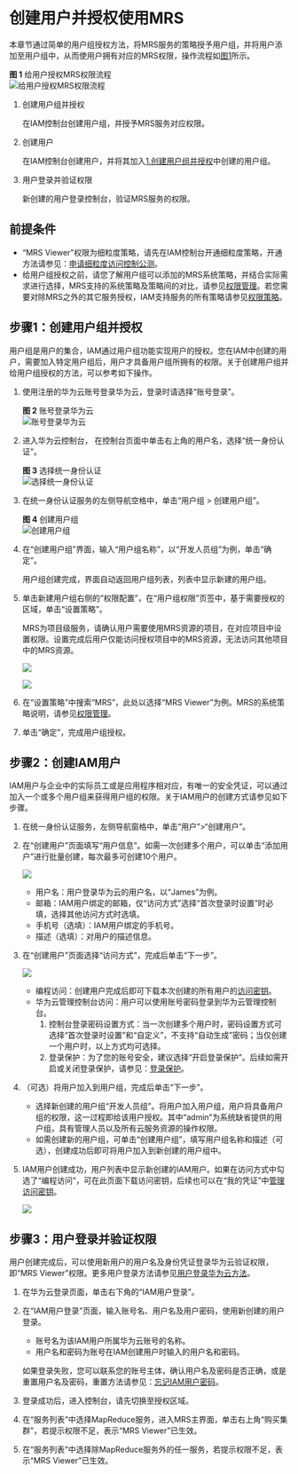 # 创建用户并授权使用MRS<a name="ZH-CN_TOPIC_0173178179"></a>

本章节通过简单的用户组授权方法，将MRS服务的策略授予用户组，并将用户添加至用户组中，从而使用户拥有对应的MRS权限，操作流程如[图1](#fig8523123435310)所示。

**图 1**  给用户授权MRS权限流程<a name="fig8523123435310"></a>  
![](figures/给用户授权MRS权限流程.jpg "给用户授权MRS权限流程")

1.  <a name="li895020818018"></a>创建用户组并授权

    在IAM控制台创建用户组，并授予MRS服务对应权限。

2.  创建用户

    在IAM控制台创建用户，并将其加入[1.创建用户组并授权](#li895020818018)中创建的用户组。

3.  用户登录并验证权限

    新创建的用户登录控制台，验证MRS服务的权限。


## 前提条件<a name="section1861611314511"></a>

-   “MRS Viewer”权限为细粒度策略，请先在IAM控制台开通细粒度策略，开通方法请参见：[申请细粒度访问控制公测](https://support.huaweicloud.com/usermanual-iam/iam_01_019.html)。
-   给用户组授权之前，请您了解用户组可以添加的MRS系统策略，并结合实际需求进行选择，MRS支持的系统策略及策略间的对比，请参见[权限管理](https://support.huaweicloud.com/productdesc-mrs/mrs_08_0033.html)。若您需要对除MRS之外的其它服务授权，IAM支持服务的所有策略请参见[权限策略](https://support.huaweicloud.com/usermanual-permissions/zh-cn_topic_0063498930.html)。

## 步骤1：创建用户组并授权<a name="section12820136111313"></a>

用户组是用户的集合，IAM通过用户组功能实现用户的授权。您在IAM中创建的用户，需要加入特定用户组后，用户才具备用户组所拥有的权限。关于创建用户组并给用户组授权的方法，可以参考如下操作。

1.  使用注册的华为云账号登录华为云，登录时请选择“账号登录”。

    **图 2**  账号登录华为云<a name="f7ce50565a62f413c85f47142dd2c52b2"></a>  
    ![](figures/账号登录华为云.png "账号登录华为云")

2.  进入华为云控制台， 在控制台页面中单击右上角的用户名，选择“统一身份认证”。

    **图 3**  选择统一身份认证<a name="fig19364162811546"></a>  
    ![](figures/选择统一身份认证.jpg "选择统一身份认证")

3.  在统一身份认证服务的左侧导航空格中，单击“用户组 \> 创建用户组”。

    **图 4**  创建用户组<a name="fig14849155019402"></a>  
    ![](figures/创建用户组.png "创建用户组")

4.  在“创建用户组”界面，输入“用户组名称”，以“开发人员组”为例，单击“确定”。

    用户组创建完成，界面自动返回用户组列表，列表中显示新建的用户组。

5.  单击新建用户组右侧的“权限配置”，在“用户组权限”页签中，基于需要授权的区域，单击“设置策略”。

    MRS为项目级服务，请确认用户需要使用MRS资源的项目，在对应项目中设置权限。设置完成后用户仅能访问授权项目中的MRS资源，无法访问其他项目中的MRS资源。

    ![](figures/zh-cn_image_0208253432.png)

    ![](figures/zh-cn_image_0208253433.png)

6.  在“设置策略”中搜索“MRS”，此处以选择“MRS Viewer”为例。MRS的系统策略说明，请参见[权限管理](https://support.huaweicloud.com/productdesc-mrs/mrs_08_0033.html)。
7.  单击“确定”，完成用户组授权。

## 步骤2：创建IAM用户<a name="section95751440173917"></a>

IAM用户与企业中的实际员工或是应用程序相对应，有唯一的安全凭证，可以通过加入一个或多个用户组来获得用户组的权限。关于IAM用户的创建方式请参见如下步骤。

1.  在统一身份认证服务，左侧导航窗格中，单击“用户”\>“创建用户”。
2.  在“创建用户”页面填写“用户信息”。如需一次创建多个用户，可以单击“添加用户”进行批量创建，每次最多可创建10个用户。

    ![](figures/创建用户.png)

    -   用户名：用户登录华为云的用户名，以“James”为例。
    -   邮箱：IAM用户绑定的邮箱，仅“访问方式”选择“首次登录时设置”时必填，选择其他访问方式时选填。
    -   手机号（选填）：IAM用户绑定的手机号。
    -   描述（选填）：对用户的描述信息。

3.  在“创建用户”页面选择“访问方式”，完成后单击“下一步”。

    ![](figures/创建用户-访问方式.png)

    -   编程访问：创建用户完成后即可下载本次创建的所有用户的[访问密钥](https://support.huaweicloud.com/usermanual-ca/zh-cn_topic_0046606340.html)。
    -   华为云管理控制台访问：用户可以使用账号密码登录到华为云管理控制台。
        1.  控制台登录密码设置方式：当一次创建多个用户时，密码设置方式可选择“首次登录时设置”和“自定义”，不支持“自动生成”密码；当仅创建一个用户时，以上方式均可选择。
        2.  登录保护：为了您的账号安全，建议选择“开启登录保护”。后续如需开启或关闭登录保护，请参见：[登录保护](https://support.huaweicloud.com/usermanual-iam/zh-cn_topic_0079477316.html)。

4.  （可选）将用户加入到用户组，完成后单击“下一步”。
    -   选择新创建的用户组“开发人员组”。将用户加入用户组，用户将具备用户组的权限，这一过程即给该用户授权。其中“admin”为系统缺省提供的用户组，具有管理人员以及所有云服务资源的操作权限。
    -   如需创建新的用户组，可单击“创建用户组”，填写用户组名称和描述（可选），创建成功后即可将用户加入到新创建的用户组中。

5.  IAM用户创建成功，用户列表中显示新创建的IAM用户。如果在访问方式中勾选了“编程访问”，可在此页面下载访问密钥，后续也可以在“我的凭证”中[管理访问密钥](https://support.huaweicloud.com/usermanual-ca/zh-cn_topic_0046606340.html)。

    ![](figures/用户创建成功.png)


## 步骤3：用户登录并验证权限<a name="section1382414366135"></a>

用户创建完成后，可以使用新用户的用户名及身份凭证登录华为云验证权限，即“MRS Viewer”权限。更多用户登录方法请参见[用户登录华为云方法](https://support.huaweicloud.com/qs-iam/iam_01_0031.html#section2)。

1.  在华为云登录页面，单击右下角的“IAM用户登录”。
2.  在“IAM用户登录”页面，输入账号名、用户名及用户密码，使用新创建的用户登录。

    -   账号名为该IAM用户所属华为云账号的名称。
    -   用户名和密码为账号在IAM创建用户时输入的用户名和密码。

    如果登录失败，您可以联系您的账号主体，确认用户名及密码是否正确，或是重置用户名及密码，重置方法请参见：[忘记IAM用户密码](https://support.huaweicloud.com/iam_faq/iam_01_0314.html#section1)。

3.  登录成功后，进入控制台，请先切换至授权区域。
4.  在“服务列表”中选择MapReduce服务，进入MRS主界面，单击右上角“购买集群”，若提示权限不足，表示“MRS Viewer”已生效。
5.  在“服务列表”中选择除MapReduce服务外的任一服务，若提示权限不足，表示“MRS Viewer”已生效。

